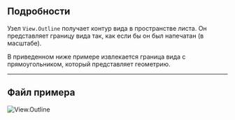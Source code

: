## Подробности
Узел `View.Outline` получает контур вида в пространстве листа. Он представляет границу вида так, как если бы он был напечатан (в масштабе).

В приведенном ниже примере извлекается граница вида с прямоугольником, который представляет геометрию.
___
## Файл примера

![View.Outline](./Revit.Elements.Views.View.Outline_img.jpg)
